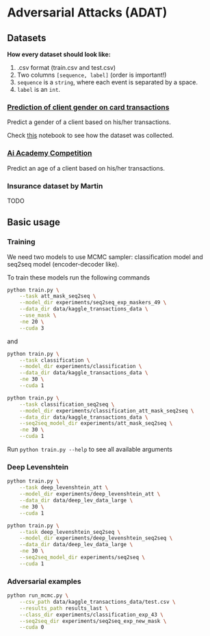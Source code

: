 # Adversarial Attacks (ADAT)

## Datasets

**How every dataset should look like:**
1. .csv format (train.csv and test.csv)
2. Two columns `[sequence, label]` (order is important!)
3. `sequence` is a `string`, where each event is separated by a space.
4. `label` is an `int`.

### [Prediction of client gender on card transactions](https://www.kaggle.com/c/python-and-analyze-data-final-project/data)

Predict a gender of a client based on his/her transactions.

Check [this](https://github.com/fursovia/adversarial_attacks/blob/master/notebooks/kaggle_dataset_preparation.ipynb)
notebook to see how the dataset was collected.

### [Ai Academy Competition](https://onti.ai-academy.ru/competition)

Predict an age of a client based on his/her transactions.

### Insurance dataset by Martin

TODO


## Basic usage

### Training
We need two models to use MCMC sampler: classification model and seq2seq model (encoder-decoder like).

To train these models run the following commands

```bash
python train.py \
    --task att_mask_seq2seq \
    --model_dir experiments/seq2seq_exp_maskers_49 \
    --data_dir data/kaggle_transactions_data \
    --use_mask \
    -ne 20 \
    --cuda 3
```

and

```bash
python train.py \
    --task classification \
    --model_dir experiments/classification \
    --data_dir data/kaggle_transactions_data \
    -ne 30 \
    --cuda 1
```


```bash
python train.py \
    --task classification_seq2seq \
    --model_dir experiments/classification_att_mask_seq2seq \
    --data_dir data/kaggle_transactions_data \
    --seq2seq_model_dir experiments/att_mask_seq2seq \
    -ne 30 \
    --cuda 1
```

Run `python train.py --help` to see all available arguments


### Deep Levenshtein

```bash
python train.py \
    --task deep_levenshtein_att \
    --model_dir experiments/deep_levenshtein_att \
    --data_dir data/deep_lev_data_large \
    -ne 30 \
    --cuda 1
```


```bash
python train.py \
    --task deep_levenshtein_seq2seq \
    --model_dir experiments/deep_levenshtein_seq2seq \
    --data_dir data/deep_lev_data_large \
    -ne 30 \
    --seq2seq_model_dir experiments/seq2seq \
    --cuda 1
```


### Adversarial examples

```bash
python run_mcmc.py \
    --csv_path data/kaggle_transactions_data/test.csv \
    --results_path results_last \
    --class_dir experiments/classification_exp_43 \
    --seq2seq_dir experiments/seq2seq_exp_new_mask \
    --cuda 0
```